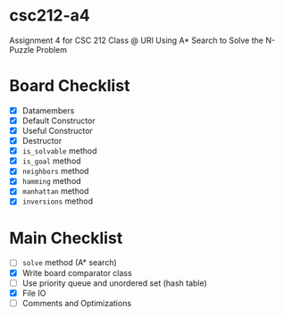 # csc212-a4
Assignment 4 for CSC 212 Class @ URI
Using A* Search to Solve the N-Puzzle Problem

# Board Checklist
- [x] Datamembers
- [x] Default Constructor
- [x] Useful Constructor
- [x] Destructor 
- [x] `is_solvable` method
- [x] `is_goal` method
- [x] `neighbors` method
- [x] `hamming` method
- [x] `manhattan` method
- [x] `inversions` method

# Main Checklist 
- [ ] `solve` method (A* search)
- [x] Write board comparator class
- [ ] Use priority queue and unordered set (hash table)
- [x] File IO
- [ ] Comments and Optimizations
